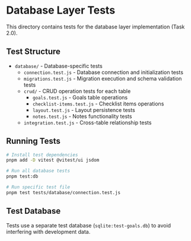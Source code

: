 # Database Layer Tests

This directory contains tests for the database layer implementation (Task 2.0).

## Test Structure

- `database/` - Database-specific tests
  - `connection.test.js` - Database connection and initialization tests
  - `migrations.test.js` - Migration execution and schema validation tests
  - `crud/` - CRUD operation tests for each table
    - `goals.test.js` - Goals table operations
    - `checklist-items.test.js` - Checklist items operations  
    - `layout.test.js` - Layout persistence tests
    - `notes.test.js` - Notes functionality tests
  - `integration.test.js` - Cross-table relationship tests

## Running Tests

```bash
# Install test dependencies
pnpm add -D vitest @vitest/ui jsdom

# Run all database tests
pnpm test:db

# Run specific test file
pnpm test tests/database/connection.test.js
```

## Test Database

Tests use a separate test database (`sqlite:test-goals.db`) to avoid interfering with development data. 